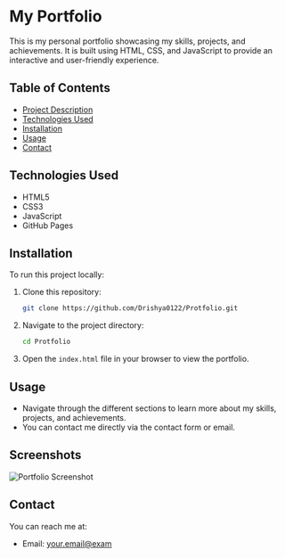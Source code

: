 # My Portfolio

This is my personal portfolio showcasing my skills, projects, and achievements. It is built using HTML, CSS, and JavaScript to provide an interactive and user-friendly experience.

## Table of Contents
- [Project Description](#project-description)
- [Technologies Used](#technologies-used)
- [Installation](#installation)
- [Usage](#usage)
- [Contact](#contact)

## Technologies Used
- HTML5
- CSS3
- JavaScript
- GitHub Pages

## Installation

To run this project locally:

1. Clone this repository:
    ```bash
    git clone https://github.com/Drishya0122/Protfolio.git
    ```

2. Navigate to the project directory:
    ```bash
    cd Protfolio
    ```

3. Open the `index.html` file in your browser to view the portfolio.

## Usage

- Navigate through the different sections to learn more about my skills, projects, and achievements.
- You can contact me directly via the contact form or email.

## Screenshots

![Portfolio Screenshot](./assets/screenshot.png)

## Contact

You can reach me at:
- Email: [your.email@exam]()
